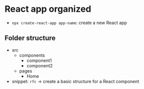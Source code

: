 # React app organized

- `npx create-react-app app-name`: create a new React app

## Folder structure

- src
  - components
    - component1
    - component2
  - pages
    - Home
- snippet: `rfc` -> create a basic structure for a React component

##
